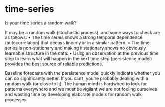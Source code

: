 # time-series

Is your time series a random walk?

It may be a random walk (stochastic process), and some ways to check are as follows:
•	The time series shows a strong temporal dependence (autocorrelation) that decays linearly or in a similar pattern.
•	The time series is non-stationary and making it stationary shows no obviously learnable structure in the data. 
•	Using an observation at the previous time step to learn what will happen in the next time step (persistence model) provides the best source of reliable predictions.

Baseline forecasts with the persistence model quickly indicate whether you can do significantly better. If you can’t, you’re probably dealing with a random walk (or close to it). 
The human mind is hardwired to look for patterns everywhere and we must be vigilant we are not fooling ourselves and wasting time by developing elaborate models for random walk processes.

